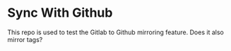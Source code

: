 # Sync With Github

This repo is used to test the Gitlab to Github mirroring feature.
Does it also mirror tags?